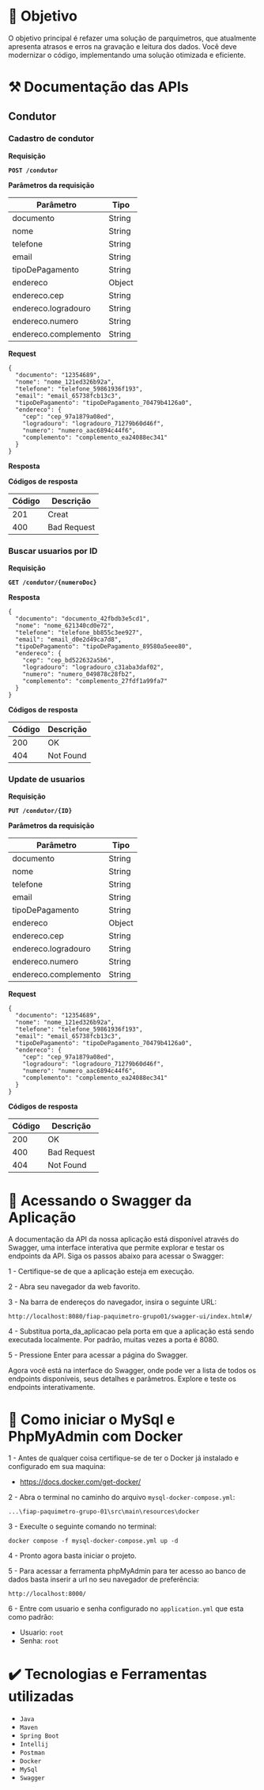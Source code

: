 # 📜 Objetivo
O objetivo principal é refazer uma solução de parquímetros, que atualmente apresenta atrasos e erros na gravação e leitura dos dados. Você deve modernizar o código, implementando uma solução otimizada e eficiente.

# ⚒️ Documentação das APIs

## **Condutor**

### **Cadastro de condutor**

**Requisição**

**`POST /condutor`**

**Parâmetros da requisição**

| Parâmetro           | Tipo   |
|---------------------|--------|
| documento           | String |
| nome                | String |
| telefone            | String |
| email               | String |
| tipoDePagamento     | String |
| endereco            | Object |
| endereco.cep        | String |
| endereco.logradouro | String |
| endereco.numero     | String |
| endereco.complemento| String |


**Request**

```
{
  "documento": "12354689",
  "nome": "nome_121ed326b92a",
  "telefone": "telefone_59861936f193",
  "email": "email_65738fcb13c3",
  "tipoDePagamento": "tipoDePagamento_70479b4126a0",
  "endereco": {
    "cep": "cep_97a1879a08ed",
    "logradouro": "logradouro_71279b60d46f",
    "numero": "numero_aac6894c44f6",
    "complemento": "complemento_ea24088ec341"
  }
}
```
**Resposta**


**Códigos de resposta**

| Código | Descrição   |
|--------|-------------|
| 201    | Creat       |
| 400    | Bad Request |

### **Buscar usuarios por ID**

**Requisição**

**`GET /condutor/{numeroDoc}`**


**Resposta**

```
{
  "documento": "documento_42fbdb3e5cd1",
  "nome": "nome_621340cd0e72",
  "telefone": "telefone_bb855c3ee927",
  "email": "email_d0e2d49ca7d8",
  "tipoDePagamento": "tipoDePagamento_89580a5eee80",
  "endereco": {
    "cep": "cep_bd522632a5b6",
    "logradouro": "logradouro_c31aba3daf02",
    "numero": "numero_049878c28fb2",
    "complemento": "complemento_27fdf1a99fa7"
  }
}
```

**Códigos de resposta**

| Código | Descrição   |
|--------|-------------|
| 200    | OK          |
| 404    | Not Found   |

### **Update de usuarios**

**Requisição**

**`PUT /condutor/{ID}`**

**Parâmetros da requisição**

| Parâmetro           | Tipo   |
|---------------------|--------|
| documento           | String |
| nome                | String |
| telefone            | String |
| email               | String |
| tipoDePagamento     | String |
| endereco            | Object |
| endereco.cep        | String |
| endereco.logradouro | String |
| endereco.numero     | String |
| endereco.complemento| String |


**Request**

```
{
  "documento": "12354689",
  "nome": "nome_121ed326b92a",
  "telefone": "telefone_59861936f193",
  "email": "email_65738fcb13c3",
  "tipoDePagamento": "tipoDePagamento_70479b4126a0",
  "endereco": {
    "cep": "cep_97a1879a08ed",
    "logradouro": "logradouro_71279b60d46f",
    "numero": "numero_aac6894c44f6",
    "complemento": "complemento_ea24088ec341"
  }
}
```

**Códigos de resposta**

| Código | Descrição   |
|--------|-------------|
| 200    | OK          |
| 400    | Bad Request |
| 404    | Not Found   |


# 📗 Acessando o Swagger da Aplicação
A documentação da API da nossa aplicação está disponível através do Swagger,
uma interface interativa que permite explorar e testar os endpoints da API.
Siga os passos abaixo para acessar o Swagger:

1 - Certifique-se de que a aplicação esteja em execução.

2 - Abra seu navegador da web favorito.

3 - Na barra de endereços do navegador, insira o seguinte URL:
```
http://localhost:8080/fiap-paquimetro-grupo01/swagger-ui/index.html#/
```
4 - Substitua porta_da_aplicacao pela porta em que a aplicação está sendo executada localmente. Por padrão, muitas vezes a porta é 8080.

5 - Pressione Enter para acessar a página do Swagger.

Agora você está na interface do Swagger, onde pode ver a lista de todos os endpoints disponíveis, seus detalhes e parâmetros. Explore e teste os endpoints interativamente.

# 🐋 Como iniciar o MySql e PhpMyAdmin com Docker
1 - Antes de qualquer coisa certifique-se de ter o Docker já instalado e configurado em sua maquina:
- https://docs.docker.com/get-docker/

2 -  Abra o terminal no caminho do arquivo ``mysql-docker-compose.yml``:
```
...\fiap-paquimetro-grupo-01\src\main\resources\docker
```
3 -  Execulte o seguinte comando no terminal:
```
docker compose -f mysql-docker-compose.yml up -d
```
4 - Pronto agora basta iniciar o projeto.

5 - Para acessar a ferramenta phpMyAdmin para ter acesso ao banco de dados basta inserir a url no seu navegador de preferência:
```
http://localhost:8000/
```
6 - Entre com usuario e senha configurado no ``application.yml`` que esta como padrão:
- Usuario: ``root``
- Senha: ``root``


# ✔️ Tecnologias e Ferramentas utilizadas

- ``Java``
- ``Maven``
- ``Spring Boot``
- ``Intellij``
- ``Postman``
- ``Docker``
- ``MySql``
- ``Swagger``


